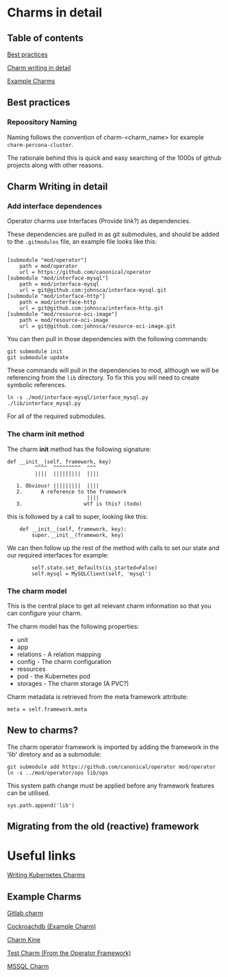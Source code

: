 # Charms in detail
## Table of contents

[Best practices](##Best%20practice)

[Charm writing in detail](Charm%20Writing%20in%20detail)

[Example Charms](##Example%20Charms)

## Best practices

### Repoository Naming

Naming follows the convention of charm-<charm_name> for example `charm-percona-cluster`.

The rationale behind this is quick and easy searching of the 1000s of github projects along with other reasons.


## Charm Writing in detail

### Add interface dependences

Operator charms use Interfaces (Provide link?) as dependencies.

These dependencies are pulled in as git submodules, and should be added to the `.gitmodules` file, an example file looks like this:

```

[submodule "mod/operator"]
	path = mod/operator
	url = https://github.com/canonical/operator
[submodule "mod/interface-mysql"]
	path = mod/interface-mysql
	url = git@github.com:johnsca/interface-mysql.git
[submodule "mod/interface-http"]
	path = mod/interface-http
	url = git@github.com:johnsca/interface-http.git
[submodule "mod/resource-oci-image"]
	path = mod/resource-oci-image
	url = git@github.com:johnsca/resource-oci-image.git
```

You can then pull in those dependencies with the following commands:

```
git submodule init
git submodule update
```

These commands will pull in the dependencies to mod, although we will be referencing from the `lib` directory. To fix this you will need to create symbolic references.

```
ln -s ./mod/interface-mysql/interface_mysql.py ./lib/interface_mysql.py
```

For all of the required submodules.

### The charm __init__ method

The charm __init__ method has the following signature:

```
def __init__(self, framework, key)
         ^^^^  ^^^^^^^^^  ^^^
         ||||  |||||||||  ||||

   1. Obvious! |||||||||  ||||
   2.      A reference to the framework
                          ||||
   3.                    wtf is this? (todo)

```

this is followed by a call to super, looking like this:

```
    def __init__(self, framework, key):
        super.__init__(framework, key)
```

We can then follow up the rest of the method with calls to set our state and our required interfaces for example:

```
        self.state.set_defaults(is_started=False)
        self.mysql = MySQLClient(self, 'mysql')
```

### The charm model

This is the central place to get all relevant charm information so that you can configure your charm.

The charm model has the following properties:

- unit
- app
- relations - A relation mapping
- config - The charm configuration
- resources
- pod - the Kubernetes pod
- storages - The charm storage (A PVC?)

Charm metadata is retrieved from the meta framework attribute:

```
meta = self.framework.meta
```


## New to charms?

The charm operator framework is imported by adding the framework in the 'lib' diretory and as a submodule:

```
git submodule add https://github.com/canonical/operator mod/operator
ln -s ../mod/operator/ops lib/ops
```

This system path change must be applied before any framework features can be utilised.

```
sys.path.append('lib')
```

## Migrating from the old (reactive) framework




# Useful links

[Writing Kubernetes Charms](https://discourse.jujucharms.com/t/writing-a-kubernetes-charm/159)

## Example Charms

[Gitlab charm](https://github.com/johnsca/charm-gitlab-k8s)

[Cockroachdb (Example Charm)](https://github.com/dshcherb/charm-cockroachdb)

[Charm Kine](https://github.com/tvansteenburgh/charm-kine)

[Test Charm (From the Operator Framework)](https://github.com/canonical/operator/tree/master/test/charms/test_main)

[MSSQL Charm](https://github.com/camille-rodriguez/mssql)
